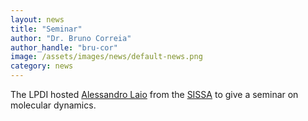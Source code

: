 ```yaml
---
layout: news
title: "Seminar"
author: "Dr. Bruno Correia"
author_handle: "bru-cor"
image: /assets/images/news/default-news.png
category: news
---
```

The LPDI hosted [Alessandro Laio][1] from the [SISSA][2] to give a seminar on molecular dynamics. 

[1]: https://people.sissa.it/~laio/
[2]: https://www.sissa.it/


